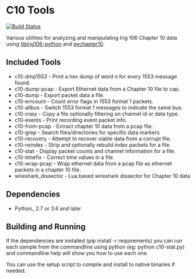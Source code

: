 
# C10 Tools

[![Build Status](https://dev.azure.com/atac-bham/c10-tools/_apis/build/status/atac-bham.c10-tools?branchName=master)](https://dev.azure.com/atac-bham/c10-tools/_build/latest?definitionId=5&branchName=master)

Various utilities for analyzing and manipulating Irig 106 Chapter 10 data using
[libirig106-python](https://github.com/atac-bham/libirig106-python) and
[pychapter10](https://github.com/atac-bham/pychapter10).


## Included Tools

* c10-dmp1553 - Print a hex dump of word n for every 1553 message found.
* c10-dump-pcap - Export Ethernet data from a Chapter 10 file to cap.
* c10-dump - Export packet data a file.
* c10-errcount - Count error flags in 1553 format 1 packets.
* c10-allbus - Switch 1553 format 1 messages to indicate the same bus.
* c10-copy - Copy a file optionally filtering on channel id or data type.
* c10-events - Print recording event packet info.
* c10-from-pcap - Extract chapter 10 data from a pcap file.
* c10-grep - Search files/directories for specific data markers
* c10-recovery - Attempt to recover viable data from a corrupt file.
* c10-reindex - Strip and optionally rebuild index packets for a file.
* c10-stat - Display packet counts and channel information for a file.
* c10-timefix - Correct time values in a file.
* c10-wrap-pcap - Wrap ethernet data from a pcap file as ethernet packets in a
  chapter 10 file.
* wireshark_dissector - Lua based wireshark dissector for Chapter 10 data


## Dependencies

* Python_ 2.7 or 3.6 and later

## Building and Running

If the dependencies are installed (pip install -r requirements) you can run
each sample from the commandline using python (eg: python c10-stat.py) and
commandline help will show you how to use each one.

You can use the setup script to compile and install to native binaries if
needed.
